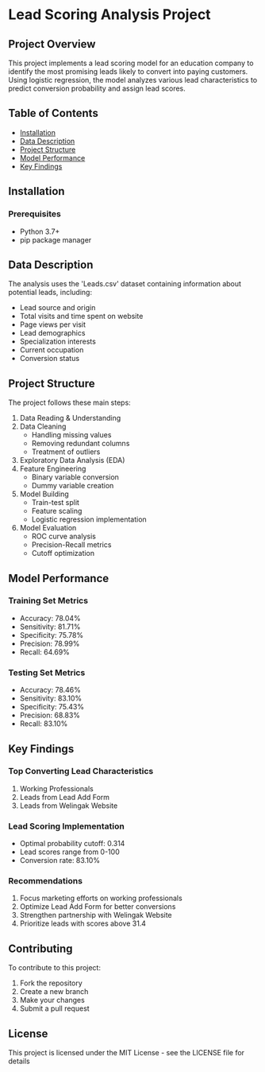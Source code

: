 # Lead Scoring Analysis Project

## Project Overview
This project implements a lead scoring model for an education company to identify the most promising leads likely to convert into paying customers. Using logistic regression, the model analyzes various lead characteristics to predict conversion probability and assign lead scores.

## Table of Contents
- [Installation](#installation)
- [Data Description](#data-description)
- [Project Structure](#project-structure)
- [Model Performance](#model-performance)
- [Key Findings](#key-findings)

## Installation

### Prerequisites
- Python 3.7+
- pip package manager

## Data Description
The analysis uses the 'Leads.csv' dataset containing information about potential leads, including:
- Lead source and origin
- Total visits and time spent on website
- Page views per visit
- Lead demographics
- Specialization interests
- Current occupation
- Conversion status

## Project Structure
The project follows these main steps:
1. Data Reading & Understanding
2. Data Cleaning
   - Handling missing values
   - Removing redundant columns
   - Treatment of outliers
3. Exploratory Data Analysis (EDA)
4. Feature Engineering
   - Binary variable conversion
   - Dummy variable creation
5. Model Building
   - Train-test split
   - Feature scaling
   - Logistic regression implementation
6. Model Evaluation
   - ROC curve analysis
   - Precision-Recall metrics
   - Cutoff optimization

## Model Performance

### Training Set Metrics
- Accuracy: 78.04%
- Sensitivity: 81.71%
- Specificity: 75.78%
- Precision: 78.99%
- Recall: 64.69%

### Testing Set Metrics
- Accuracy: 78.46%
- Sensitivity: 83.10%
- Specificity: 75.43%
- Precision: 68.83%
- Recall: 83.10%

## Key Findings

### Top Converting Lead Characteristics
1. Working Professionals
2. Leads from Lead Add Form
3. Leads from Welingak Website

### Lead Scoring Implementation
- Optimal probability cutoff: 0.314
- Lead scores range from 0-100
- Conversion rate: 83.10%

### Recommendations
1. Focus marketing efforts on working professionals
2. Optimize Lead Add Form for better conversions
3. Strengthen partnership with Welingak Website
4. Prioritize leads with scores above 31.4

## Contributing
To contribute to this project:
1. Fork the repository
2. Create a new branch
3. Make your changes
4. Submit a pull request

## License
This project is licensed under the MIT License - see the LICENSE file for details
